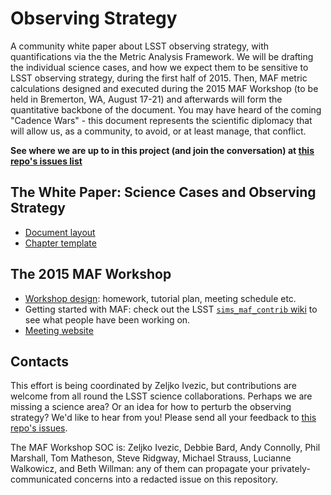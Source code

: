 # Observing Strategy

A community white paper about LSST observing strategy, with quantifications via the the Metric Analysis Framework. We will be drafting the individual science cases, and how we expect them to be sensitive to LSST observing strategy, during the first half of 2015. Then, MAF metric calculations designed and executed during the 2015 MAF Workshop (to be held in Bremerton, WA, August 17-21) and afterwards will form the quantitative backbone of the document. You may have heard of the coming  "Cadence Wars" - this document represents the scientific diplomacy that will allow us, as a community, to avoid, or at least manage, that conflict.

**See where we are up to in this project (and join the conversation) at [this repo's issues list](https://github.com/LSSTScienceCollaborations/ObservingStrategy/issues)**

## The White Paper: Science Cases and Observing Strategy

* [Document layout](https://github.com/LSSTScienceCollaborations/ObservingStrategy/blob/master/whitepaper/notes/whitepaper-design.md)
* [Chapter template](https://github.com/LSSTScienceCollaborations/ObservingStrategy/blob/master/whitepaper/notes/chapter-template.md)

## The 2015 MAF Workshop 

* [Workshop design](https://github.com/LSSTScienceCollaborations/ObservingStrategy/blob/master/workshop/notes/design.md): homework, tutorial plan, meeting schedule etc.
* Getting started with MAF: check out the LSST [`sims_maf_contrib` wiki](https://github.com/LSST-nonproject/sims_maf_contrib/wiki) to see what people have been working on.
* [Meeting website](http://lsstsciencecollaborations.github.io/ObservingStrategy/)

## Contacts

This effort is being coordinated by Zeljko Ivezic, but contributions are welcome from all round the LSST science collaborations. Perhaps we are missing a science area? Or an idea for how to perturb the observing strategy? We'd like to hear from you! Please send all your feedback to [this repo's issues](https://github.com/LSSTScienceCollaborations/ObservingStrategy/issues/new).

The MAF Workshop SOC is: Zeljko Ivezic, Debbie Bard, Andy Connolly, Phil Marshall, Tom Matheson, Steve Ridgway, Michael Strauss, Lucianne Walkowicz, and Beth Willman: any of them can propagate your privately-communicated concerns into a redacted issue on this repository.

